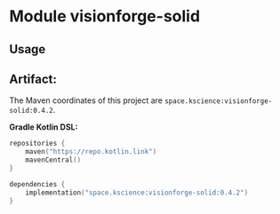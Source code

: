 # Module visionforge-solid



## Usage

## Artifact:

The Maven coordinates of this project are `space.kscience:visionforge-solid:0.4.2`.

**Gradle Kotlin DSL:**
```kotlin
repositories {
    maven("https://repo.kotlin.link")
    mavenCentral()
}

dependencies {
    implementation("space.kscience:visionforge-solid:0.4.2")
}
```

